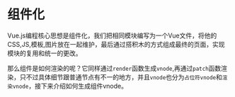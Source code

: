 # 组件化

Vue.js编程核心思想是组件化，我们把相同模块编写为一个Vue文件，将他的CSS,JS,模板,图片放在一起维护，最后通过搭积木的方式组成最终的页面，实现模块的复用和统一的更改。

那么组件是如何渲染的呢？它同样通过`render`函数生成`vnode`,再通过`patch`函数渲染，只不过具体细节跟普通节点有不一的地方，并且`vnode`也分为`占位符vnode`和`渲染vnode`，接下来介绍如何生成组件vnode。
